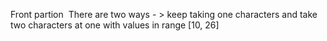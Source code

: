 Front partion
​
There are two ways - > keep taking one characters
and take two characters at one with values in range [10, 26]
